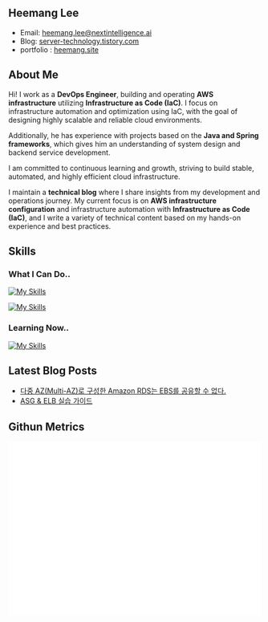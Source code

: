 ## Heemang Lee

- Email: heemang.lee@nextintelligence.ai
- Blog: [server-technology.tistory.com](https://server-technology.tistory.com/)
- portfolio : [heemang.site](https://heemang.site/)

## About Me
Hi! I work as a **DevOps Engineer**, building and operating **AWS infrastructure** utilizing **Infrastructure as Code (IaC)**. I focus on infrastructure automation and optimization using IaC, with the goal of designing highly scalable and reliable cloud environments.

Additionally, he has experience with projects based on the **Java and Spring frameworks**, which gives him an understanding of system design and backend service development.

I am committed to continuous learning and growth, striving to build stable, automated, and highly efficient cloud infrastructure.

I maintain a **technical blog** where I share insights from my development and operations journey. My current focus is on **AWS infrastructure configuration** and infrastructure automation with **Infrastructure as Code (IaC)**, and I write a variety of technical content based on my hands-on experience and best practices.

## Skills

### What I Can Do..
[![My Skills](https://skillicons.dev/icons?i=java,kotlin,spring,hibernate)](https://skillicons.dev)

[![My Skills](https://skillicons.dev/icons?i=mysql,redis,docker,git)](https://skillicons.dev)

### Learning Now..
[![My Skills](https://skillicons.dev/icons?i=py,fastapi,ts,aws)](https://skillicons.dev)

## Latest Blog Posts
- [다중 AZ(Multi-AZ)로 구성한 Amazon RDS는 EBS를 공유할 수 없다.](https://server-technology.tistory.com/539)
- [ASG & ELB 실습 가이드](https://server-technology.tistory.com/540)

## Githun Metrics
![](/github-metrics.svg)
